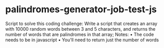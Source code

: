 # palindromes-generator-job-test-js
Script to solve this coding challenge: Write a script that creates an array with 10000 random words between 3 and 5 characters, and returns the number of words that are palindromes in that array; Notes:  • The code needs to be in javascript  • You'll need to return just the number of words
